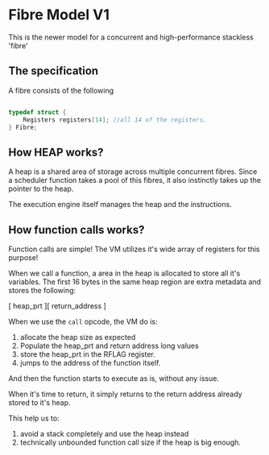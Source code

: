 # Fibre Model V1

This is the newer model for a concurrent and high-performance
stackless 'fibre'

## The specification

A fibre consists of the following

```c

typedef struct {
    Registers registers[14]; //all 14 of the registers.
} Fibre;

```
## How HEAP works?

A heap is a shared area of storage across multiple concurrent
fibres. Since a scheduler function takes a pool of this fibres,
it also instinctly takes up the pointer to the heap.

The execution engine itself manages the heap and the instructions.

## How function calls works?

Function calls are simple! The VM utilizes it's wide array of
registers for this purpose!

When we call a function, a area in the heap is allocated to
store all it's variables. The first 16 bytes in the same
heap region are extra metadata and stores the following:

[ heap_prt ][ return_address ]

When we use the `call` opcode, the VM do is:

1. allocate the heap size as expected
2. Populate the heap_prt and return address long values
3. store the heap_prt in the RFLAG register.
4. jumps to the address of the function itself.

And then the function starts to execute as is, without
any issue.

When it's time to return, it simply returns to the return
address already stored to it's heap.

This help us to:
1. avoid a stack completely and use the heap instead
2. technically unbounded function call size if the heap is big enough.